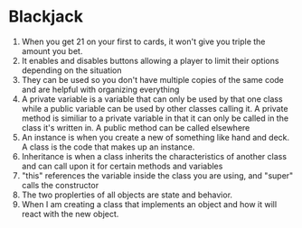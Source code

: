 Blackjack
=========
1. When you get 21 on your first to cards, it won't give you triple the amount you bet.
2. It enables and disables buttons allowing a player to limit their options depending on the situation
3. They can be used so you don't have multiple copies of the same code and are helpful with organizing everything
4. A private variable is a variable that can only be used by that one class while a public variable can be used by other classes calling it.
   A private method is similiar to a private variable in that it can only be called in the class it's written in. A public method can be called elsewhere
5. An instance is when you create a new of something like hand and deck. A class is the code that makes up an instance.
6. Inheritance is when a class inherits the characteristics of another class and can call upon it for certain methods and variables
7. "this" references the variable inside the class you are using, and "super" calls the constructor
8. The two proplerties of all objects are state and behavior.
9. When I am creating a class that implements an object and how it will react with the new object.
